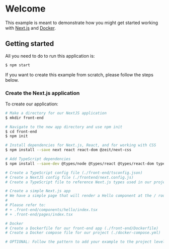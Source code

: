 # Welcome

This example is meant to demonstrate how you might get started working with [Next.js](https://nextjs.org) and [Docker](https://www.docker.com).

## Getting started

All you need to do to run this application is:

```sh
$ npm start
```

If you want to create this example from scratch, please follow the steps below.

### Create the Next.js application

To create our application:

```sh
# Make a directory for our NextJS application
$ mkdir front-end

# Navigate to the new app directory and use npm init
$ cd front-end
$ npm init

# Install dependencies for Next.js, React, and for working with CSS
$ npm install --save next react react-dom @zeit/next-css

# Add TypeScript dependencies
$ npm install --save-dev @types/node @types/react @types/react-dom typescript

# Create a TypeScript config file (./front-end/tsconfig.json)
# Create a NextJS config file (./frontend/next.config.js)
# Create a TypeScript file to reference Next.js types used in our project (./frontend/next-env.d.ts)

# Create a simple Next.js app
# We have a simple page that will render a Hello component at the / route
#
# Please refer to:
# + .front-end/components/hello/index.tsx
# + .front-end/pages/index.tsx

# Docker
# Create a Dockerfile for our front-end app (./front-end/Dockerfile)
# Create a Docker compose file for our project (./docker-compose.yml)

# OPTIONAL: Follow the pattern to add your example to the project level package.json
```
